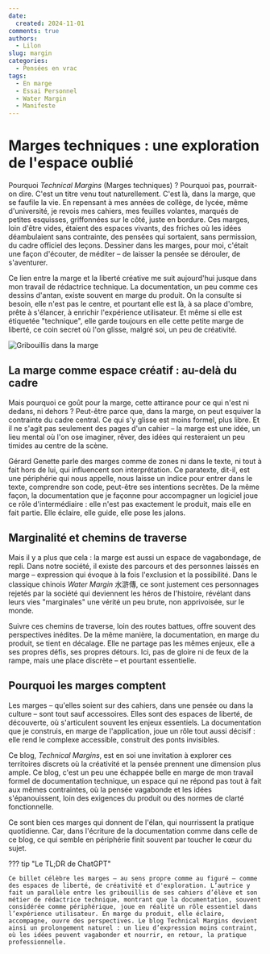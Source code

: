 ```yaml
---
date:
  created: 2024-11-01
comments: true
authors:
  - Lilon
slug: margin
categories:
  - Pensées en vrac
tags:
  - En marge
  - Essai Personnel
  - Water Margin
  - Manifeste
---
```


# Marges techniques : une exploration de l'espace oublié

Pourquoi *Technical Margins* (Marges techniques) ? Pourquoi pas, pourrait-on dire. C'est un titre venu tout naturellement. C'est là, dans la marge, que se faufile la vie. En repensant à mes années de collège, de lycée, même d'université, je revois mes cahiers, mes feuilles volantes, marqués de petites esquisses, griffonnées sur le côté, juste en bordure. Ces marges, loin d'être vides, étaient des espaces vivants, des friches où les idées déambulaient sans contrainte, des pensées qui sortaient, sans permission, du cadre officiel des leçons. Dessiner dans les marges, pour moi, c'était une façon d'écouter, de méditer – de laisser la pensée se dérouler, de s'aventurer.

Ce lien entre la marge et la liberté créative me suit aujourd'hui jusque dans mon travail de rédactrice technique. La documentation, un peu comme ces dessins d'antan, existe souvent en marge du produit. On la consulte si besoin, elle n'est pas le centre, et pourtant elle est là, à sa place d'ombre, prête à s'élancer, à enrichir l'expérience utilisateur. Et même si elle est étiquetée "technique", elle garde toujours en elle cette petite marge de liberté, ce coin secret où l'on glisse, malgré soi, un peu de créativité.

<!-- more -->

![Gribouillis dans la marge](https://images-wixmp-ed30a86b8c4ca887773594c2.wixmp.com/f/09c917d0-f5ca-4b29-a706-5e3ed5489e13/dihexpy-a55f4fc7-5bef-467e-ab31-215bc65f2b3a.jpg/v1/fit/w_828,h_972,q_70,strp/notebook_doodle_imagination_tree__by_li__lon_dihexpy-414w-2x.jpg?token=eyJ0eXAiOiJKV1QiLCJhbGciOiJIUzI1NiJ9.eyJzdWIiOiJ1cm46YXBwOjdlMGQxODg5ODIyNjQzNzNhNWYwZDQxNWVhMGQyNmUwIiwiaXNzIjoidXJuOmFwcDo3ZTBkMTg4OTgyMjY0MzczYTVmMGQ0MTVlYTBkMjZlMCIsIm9iaiI6W1t7ImhlaWdodCI6Ijw9MTUwMiIsInBhdGgiOiJcL2ZcLzA5YzkxN2QwLWY1Y2EtNGIyOS1hNzA2LTVlM2VkNTQ4OWUxM1wvZGloZXhweS1hNTVmNGZjNy01YmVmLTQ2N2UtYWIzMS0yMTViYzY1ZjJiM2EuanBnIiwid2lkdGgiOiI8PTEyODAifV1dLCJhdWQiOlsidXJuOnNlcnZpY2U6aW1hZ2Uub3BlcmF0aW9ucyJdfQ.0nKNMwSUhXtHaIBOwPRTjWy9Ug2B6IDEav0im9o1uY0)

## La marge comme espace créatif : au-delà du cadre

Mais pourquoi ce goût pour la marge, cette attirance pour ce qui n'est ni dedans, ni dehors ? Peut-être parce que, dans la marge, on peut esquiver la contrainte du cadre central. Ce qui s'y glisse est moins formel, plus libre. Et il ne s'agit pas seulement des pages d'un cahier – la marge est une idée, un lieu mental où l'on ose imaginer, rêver, des idées qui resteraient un peu timides au centre de la scène.

Gérard Genette parle des marges comme de zones ni dans le texte, ni tout à fait hors de lui, qui influencent son interprétation. Ce paratexte, dit-il, est une périphérie qui nous appelle, nous laisse un indice pour entrer dans le texte, comprendre son code, peut-être ses intentions secrètes. De la même façon, la documentation que je façonne pour accompagner un logiciel joue ce rôle d'intermédiaire : elle n'est pas exactement le produit, mais elle en fait partie. Elle éclaire, elle guide, elle pose les jalons.

## Marginalité et chemins de traverse

Mais il y a plus que cela : la marge est aussi un espace de vagabondage, de repli. Dans notre société, il existe des parcours et des personnes laissés en marge – expression qui évoque à la fois l'exclusion et la possibilité. Dans le classique chinois *Water Margin* 水滸傳, ce sont justement ces personnages rejetés par la société qui deviennent les héros de l'histoire, révélant dans leurs vies "marginales" une vérité un peu brute, non apprivoisée, sur le monde.

Suivre ces chemins de traverse, loin des routes battues, offre souvent des perspectives inédites. De la même manière, la documentation, en marge du produit, se tient en décalage. Elle ne partage pas les mêmes enjeux, elle a ses propres défis, ses propres détours. Ici, pas de gloire ni de feux de la rampe, mais une place discrète – et pourtant essentielle.

<!--
## À la recherche des marges de la pensée

Les marges, ce sont aussi des espaces philosophiques. Pour Derrida, elles sont des lieux où les notions figées se dissolvent, où les concepts eux-mêmes se déconstruisent et se réinventent. La marge, pour lui, n'est pas un simple ajout ; elle est un espace à part entière, où se cache ce qui ne peut être dit ailleurs, une ouverture sur ce qui est souvent ignoré, comme un souffle sous la surface.

Peut-être est-ce cela, finalement, qui m'attire tant dans cette idée de marge : c'est un lieu "à côté" mais pas moins profond. Un lieu où l'esprit se libère et les idées se laissent aller à croître, à se mêler. Les marges sont des terrains d'essai et de réflexion.
-->

## Pourquoi les marges comptent

Les marges – qu'elles soient sur des cahiers, dans une pensée ou dans la culture – sont tout sauf accessoires. Elles sont des espaces de liberté, de découverte, où s'articulent souvent les enjeux essentiels. La documentation que je construis, en marge de l'application, joue un rôle tout aussi décisif : elle rend le complexe accessible, construit des ponts invisibles.

Ce blog, *Technical Margins*, est en soi une invitation à explorer ces territoires discrets où la créativité et la pensée prennent une dimension plus ample. Ce blog, c'est un peu une échappée belle en marge de mon travail formel de documentation technique, un espace qui ne répond pas tout à fait aux mêmes contraintes, où la pensée vagabonde et les idées s'épanouissent, loin des exigences du produit ou des normes de clarté fonctionnelle.

Ce sont bien ces marges qui donnent de l'élan, qui nourrissent la pratique quotidienne. Car, dans l'écriture de la documentation comme dans celle de ce blog, ce qui semble en périphérie finit souvent par toucher le cœur du sujet.

??? tip "Le TL;DR de ChatGPT"

    Ce billet célèbre les marges – au sens propre comme au figuré – comme des espaces de liberté, de créativité et d'exploration. L’autrice y fait un parallèle entre les gribouillis de ses cahiers d’élève et son métier de rédactrice technique, montrant que la documentation, souvent considérée comme périphérique, joue en réalité un rôle essentiel dans l’expérience utilisateur. En marge du produit, elle éclaire, accompagne, ouvre des perspectives. Le blog Technical Margins devient ainsi un prolongement naturel : un lieu d’expression moins contraint, où les idées peuvent vagabonder et nourrir, en retour, la pratique professionnelle.
